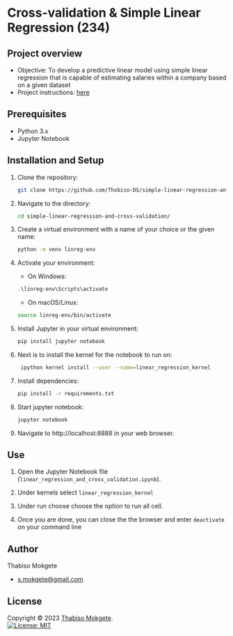 # Cross-validation & Simple Linear Regression (234)

## Project overview

* Objective: To develop a predictive linear model using simple linear regression that is capable of estimating salaries within a company based on a given dataset
* Project instructions: [here](http://syllabus.africacode.net/projects/data-science-specific/cross-validation-and-simple-linear-regression/
)
 
## Prerequisites

- Python 3.x
- Jupyter Notebook

## Installation and Setup

1. Clone the repository:
    ```bash
    git clone https://github.com/Thxbiso-DS/simple-linear-regression-and-cross-validation.git
    ```

2. Navigate to the directory:
    ```bash 
    cd simple-linear-regression-and-cross-validation/
    ```

3. Create a virtual environment with a name of your choice or the given name:
   ```bash
   python -m venv linreg-env
   ```

4. Activate your environment:
   - On Windows:
    ```powershell 
    .\linreg-env\Scripts\activate
    ```
   - On macOS/Linux:
    ```bash
    source linreg-env/bin/activate
    ```
5. Install Jupyter in your virtual environment:
    ```bash
    pip install jupyter notebook
    ```
6. Next is to install the kernel for the notebook to run on:
   ```bash
    ipython kernel install --user --name=linear_regression_kernel 
   ```
7. Install dependencies:
    ```bash 
    pip install -r requirements.txt
    ``````
    
8. Start jupyter notebook:
    ```bash
    jupyter notebook
    ```

9.  Navigate to http://localhost:8888 in your web browser.

## Use

1. Open the Jupyter Notebook file (`linear_regression_and_cross_validation.ipynb`).
   
2. Under kernels select `linear_regression_kernel `

3. Under run choose choose the option to run all cell.
4. Once you are done, you can close the the browser and enter `deactivate` on your command line 

## Author 
Thabiso Mokgete  
* s.mokgete@gmail.com

## License 
Copyright © 2023 [Thabiso Mokgete](https://github.com/Thxbiso-DS).<br />
[![License: MIT](https://img.shields.io/badge/License-MIT-yellow.svg)](https://opensource.org/licenses/MIT)